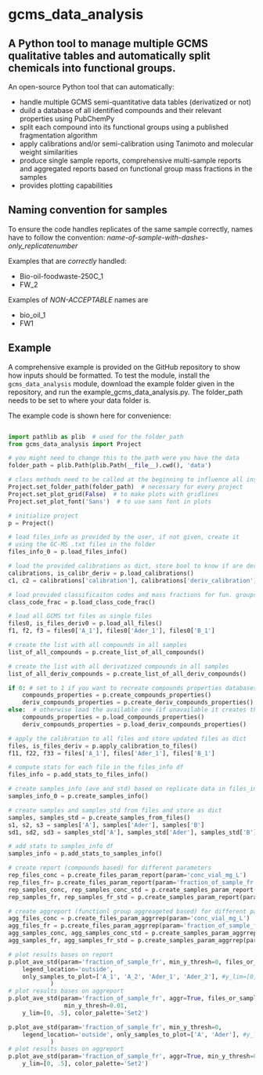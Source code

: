 # gcms_data_analysis

## A Python tool to manage multiple GCMS qualitative tables and automatically split chemicals into functional groups.

An open-source Python tool that can automatically:
- handle multiple GCMS semi-quantitative data tables (derivatized or not)
- duild a database of all identified compounds and their relevant properties using PubChemPy
- split each compound into its functional groups using a published fragmentation algorithm
- apply calibrations and/or semi-calibration using Tanimoto and molecular weight similarities
- produce single sample reports, comprehensive multi-sample reports and aggregated reports based on functional group mass fractions in the samples
- provides plotting capabilities

## Naming convention for samples

To ensure the code handles replicates of the same sample correctly, names have to follow the convention:
*name-of-sample-with-dashes-only_replicatenumber*

Examples that are *correctly* handled:
- Bio-oil-foodwaste-250C_1
- FW_2

Examples of *NON-ACCEPTABLE* names are
- bio_oil_1
- FW1

## Example

A comprehensive example is provided on the GitHub repository to show how inputs should be formatted.
To test the module, install the `gcms_data_analysis` module, download the example folder given in the repository, and run the example_gcms_data_analysis.py. The folder_path needs to be set to where your data folder is.

The example code is shown here for convenience:

<!-- EXAMPLE_START -->
```python

import pathlib as plib  # used for the folder_path
from gcms_data_analysis import Project

# you might need to change this to the path were you have the data
folder_path = plib.Path(plib.Path(__file__).cwd(), 'data')

# class methods need to be called at the beginning to influence all instances
Project.set_folder_path(folder_path)  # necessary for every project
Project.set_plot_grid(False)  # to make plots with gridlines
Project.set_plot_font('Sans')  # to use sans font in plots

# initialize project
p = Project()

# load files_info as provided by the user, if not given, create it
# using the GC-MS .txt files in the folder
files_info_0 = p.load_files_info()

# load the provided calibrations as dict, store bool to know if are deriv
calibrations, is_calibr_deriv = p.load_calibrations()
c1, c2 = calibrations['calibration'], calibrations['deriv_calibration']

# load provided classificaiton codes and mass fractions for fun. groups
class_code_frac = p.load_class_code_frac()

# load all GCMS txt files as single files
files0, is_files_deriv0 = p.load_all_files()
f1, f2, f3 = files0['A_1'], files0['Ader_1'], files0['B_1']

# create the list with all compounds in all samples
list_of_all_compounds = p.create_list_of_all_compounds()

# create the list with all derivatized compounds in all samples
list_of_all_deriv_compounds = p.create_list_of_all_deriv_compounds()

if 0: # set to 1 if you want to recreate compounds properties databases
    compounds_properties = p.create_compounds_properties()
    deriv_compounds_properties = p.create_deriv_compounds_properties()
else:  # otherwise load the available one (if unavailable it creates them)
    compounds_properties = p.load_compounds_properties()
    deriv_compounds_properties = p.load_deriv_compounds_properties()

# apply the calibration to all files and store updated files as dict
files, is_files_deriv = p.apply_calibration_to_files()
f11, f22, f33 = files['A_1'], files['Ader_1'], files['B_1']

# compute stats for each file in the files_info df
files_info = p.add_stats_to_files_info()

# create samples_info (ave and std) based on replicate data in files_info
samples_info_0 = p.create_samples_info()

# create samples and samples_std from files and store as dict
samples, samples_std = p.create_samples_from_files()
s1, s2, s3 = samples['A'], samples['Ader'], samples['B']
sd1, sd2, sd3 = samples_std['A'], samples_std['Ader'], samples_std['B']

# add stats to samples_info df
samples_info = p.add_stats_to_samples_info()

# create report (compounds based) for different parameters
rep_files_conc = p.create_files_param_report(param='conc_vial_mg_L')
rep_files_fr= p.create_files_param_report(param='fraction_of_sample_fr')
rep_samples_conc, rep_samples_conc_std = p.create_samples_param_report(param='conc_vial_mg_L')
rep_samples_fr, rep_samples_fr_std = p.create_samples_param_report(param='fraction_of_sample_fr')

# create aggreport (functionl group aggreageted based) for different parameters
agg_files_conc = p.create_files_param_aggrrep(param='conc_vial_mg_L')
agg_files_fr = p.create_files_param_aggrrep(param='fraction_of_sample_fr')
agg_samples_conc, agg_samples_conc_std = p.create_samples_param_aggrrep(param='conc_vial_mg_L')
agg_samples_fr, agg_samples_fr_std = p.create_samples_param_aggrrep(param='fraction_of_sample_fr')

# plot results bases on report
p.plot_ave_std(param='fraction_of_sample_fr', min_y_thresh=0, files_or_samples='files',
    legend_location='outside',
    only_samples_to_plot=['A_1', 'A_2', 'Ader_1', 'Ader_2'], #y_lim=[0, 5000]
            )
# plot results bases on aggreport
p.plot_ave_std(param='fraction_of_sample_fr', aggr=True, files_or_samples='files',
                min_y_thresh=0.01,
    y_lim=[0, .5], color_palette='Set2')

p.plot_ave_std(param='fraction_of_sample_fr', min_y_thresh=0,
    legend_location='outside', only_samples_to_plot=['A', 'Ader'], #y_lim=[0, 5000]
            )
# plot results bases on aggreport
p.plot_ave_std(param='fraction_of_sample_fr', aggr=True, min_y_thresh=0.01,
    y_lim=[0, .5], color_palette='Set2')

```
<!-- EXAMPLE_END -->
